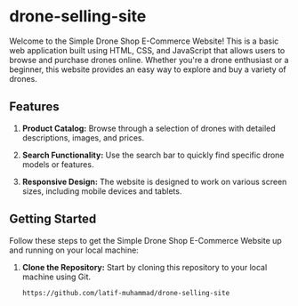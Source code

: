 # drone-selling-site

Welcome to the Simple Drone Shop E-Commerce Website! This is a basic web application built using HTML, CSS, and JavaScript that allows users to browse and purchase drones online. Whether you're a drone enthusiast or a beginner, this website provides an easy way to explore and buy a variety of drones.


## Features

1. **Product Catalog:** Browse through a selection of drones with detailed descriptions, images, and prices.

2. **Search Functionality:** Use the search bar to quickly find specific drone models or features.

3. **Responsive Design:** The website is designed to work on various screen sizes, including mobile devices and tablets.

## Getting Started

Follow these steps to get the Simple Drone Shop E-Commerce Website up and running on your local machine:

1. **Clone the Repository:** Start by cloning this repository to your local machine using Git.

   ```bash
   https://github.com/latif-muhammad/drone-selling-site
